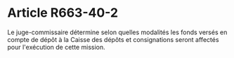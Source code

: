 # Article R663-40-2

Le juge-commissaire détermine selon quelles modalités les fonds versés en compte de dépôt à la Caisse des dépôts et consignations seront affectés pour l'exécution de cette mission.